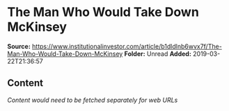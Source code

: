 # The Man Who Would Take Down McKinsey

**Source:** https://www.institutionalinvestor.com/article/b1dldlnb6wvx7f/The-Man-Who-Would-Take-Down-McKinsey
**Folder:** Unread
**Added:** 2019-03-22T21:36:57




## Content
*Content would need to be fetched separately for web URLs*

